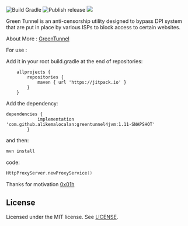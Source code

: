 ![Build Gradle](https://github.com/alikemalocalan/greentunnel4jvm/workflows/Build%20Gradle/badge.svg?branch=master)
![Publish release](https://github.com/alikemalocalan/greentunnel4jvm/workflows/Publish%20release/badge.svg?branch=master&event=release)
[![](https://jitpack.io/v/alikemalocalan/greentunnel4jvm.svg)](https://jitpack.io/#alikemalocalan/greentunnel4jvm)


Green Tunnel is an anti-censorship utility designed to bypass DPI system that are put in place by various ISPs to block access to certain websites.


About More : [GreenTunnel](https://github.com/SadeghHayeri/GreenTunnel)

For use :

Add it in your root build.gradle at the end of repositories:


```
	allprojects {
		repositories {
			maven { url 'https://jitpack.io' }
		}
	}
```

Add the dependency:


```
dependencies {
	        implementation 'com.github.alikemalocalan:greentunnel4jvm:1.11-SNAPSHOT'
        }
```


and then:

```bash
mvn install
```

code:

```kotlin
HttpProxyServer.newProxyService()

```


Thanks for motivation [0x01h](https://github.com/0x01h) 


## License
Licensed under the MIT license. See [LICENSE](https://github.com/alikemalocalan/green-tunnel-scala/blob/master/LICENSE "LICENSE").
